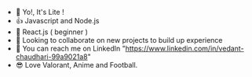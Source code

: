 - 👋 Yo!, It's Lite !
- 👍 Javascript and Node.js
- 🌱 React.js ( beginner )
- 🙌 Looking to collaborate on new projects to build up experience
- 🤳 You can reach me on LinkedIn "https://www.linkedin.com/in/vedant-chaudhari-99a9021a8"
- 😎 Love Valorant, Anime and Football.



